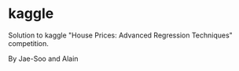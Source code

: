 # kaggle
Solution to kaggle "House Prices: Advanced Regression Techniques" competition.

By Jae-Soo and Alain
